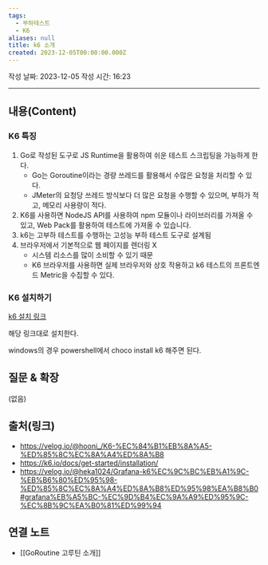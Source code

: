 ```yaml
---
tags:
  - 부하테스트
  - K6
aliases: null
title: k6 소개
created: 2023-12-05T00:00:00.000Z
---
```

작성 날짜: 2023-12-05
작성 시간: 16:23


----
## 내용(Content)

### K6 특징
1. Go로 작성된 도구로 JS Runtime을 활용하여 쉬운 테스트 스크립팅을 가능하게 한다.
	- Go는 Goroutine이라는 경량 쓰레드를 활용해서 수많은 요청을 처리할 수 있다.
	- JMeter의 요청당 쓰레드 방식보다 더 많은 요청을 수행할 수 있으며, 부하가 적고, 메모리 사용량이 적다.
2.  K6를 사용하면 NodeJS API를 사용하여 npm 모듈이나 라이브러리를 가져올 수 있고, Web Pack를 활용하여 테스트에 가져올 수 있습니다.
3. k6는 고부하 테스트를 수행하는 고성능 부하 테스트 도구로 설계됨
4.  브라우저에서 기본적으로 웹 페이지를 렌더링 X
	- 시스템 리소스를 많이 소비할 수 있기 때문
	- K6 브라우저를 사용하면 실제 브라우저와 상호 작용하고 k6 테스트의 프론트엔드 Metric을 수집할 수 있다.

### K6 설치하기

[k6 설치 링크](https://k6.io/docs/get-started/installation/) 

해당 링크대로 설치한다. 

windows의 경우 powershell에서 choco install k6 해주면 된다.


## 질문 & 확장

(없음)

## 출처(링크)
- https://velog.io/@hooni_/K6-%EC%84%B1%EB%8A%A5-%ED%85%8C%EC%8A%A4%ED%8A%B8
- https://k6.io/docs/get-started/installation/
- https://velog.io/@heka1024/Grafana-k6%EC%9C%BC%EB%A1%9C-%EB%B6%80%ED%95%98-%ED%85%8C%EC%8A%A4%ED%8A%B8%ED%95%98%EA%B8%B0#grafana%EB%A5%BC-%EC%9D%B4%EC%9A%A9%ED%95%9C-%EC%8B%9C%EA%B0%81%ED%99%94
## 연결 노트
- [[GoRoutine 고루틴 소개]]










